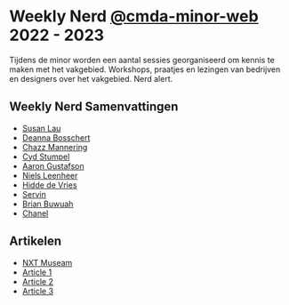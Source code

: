 # Weekly Nerd [@cmda-minor-web](https://github.com/cmda-minor-web) 2022 - 2023

Tijdens de minor worden een aantal sessies georganiseerd om kennis te maken met het vakgebied. 
Workshops, praatjes en lezingen van bedrijven en designers over het vakgebied. Nerd alert.


## Weekly Nerd Samenvattingen

- [Susan Lau](./summaries/Week-1.md)
- [Deanna Bosschert](./summaries/Week-2.md)
- [Chazz Mannering](./summaries/Week-3.md)
- [Cyd Stumpel](./summaries/Week-4.md)
- [Aaron Gustafson](./summaries/Week-5.md)
- [Niels Leenheer](./summaries/Week-6.md)
- [Hidde de Vries](./summaries/Week-7.md)
- [Servin](./summaries/Week-8.md)
- [Brian Buwuah](./summaries/Week-9.md)
- [Chanel](./summaries/Week-10.md)



## Artikelen
- [NXT Museam](./articles/NXT.md)
- [Article 1](./articles/Article-1.md)
- [Article 2](./articles/Article-2.md)
- [Article 3](./articles/Article-3.md)

